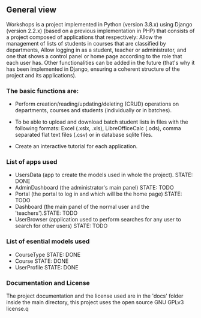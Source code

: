 ## General view

Workshops is a project implemented in Python (version 3.8.x) using Django (version 2.2.x) (based on a previous implementation in PHP) that consists of a project composed of applications that respectively: Allow the management of lists of students in courses that are classified by departments, Allow logging in as a student, teacher or administrator, and one that shows a control panel or home page according to the role that each user has. Other functionalities can be added in the future (that's why it has been implemented in Django, ensuring a coherent structure of the project and its applications).

### The basic functions are:

- Perform creation/reading/updating/deleting (CRUD) operations on departments, courses and students (individually or in batches).

- To be able to upload and download batch student lists in files with the following formats: Excel (.xslx, .xls), LibreOfficeCalc (.ods), comma separated flat text files (.csv) or in database sqlite files.

- Create an interactive tutorial for each application.

### List of apps used

- UsersData (app to create the models used in whole the project).  STATE: DONE
- AdminDashboard (the administrator's main panel)                  STATE: TODO
- Portal (the portal to log in and which will be the home page)    STATE: TODO
- Dashboard (the main panel of the normal user and the 'teachers').STATE: TODO
- UserBrowser (application used to perform searches for any
user to search for other users)                                    STATE: TODO

### List of esential models used

- CourseType  STATE: DONE
- Course      STATE: DONE
- UserProfile STATE: DONE

### Documentation and License

The project documentation and the license used are in the 'docs' folder inside the main directory, this project uses the open source GNU GPLv3 license.q